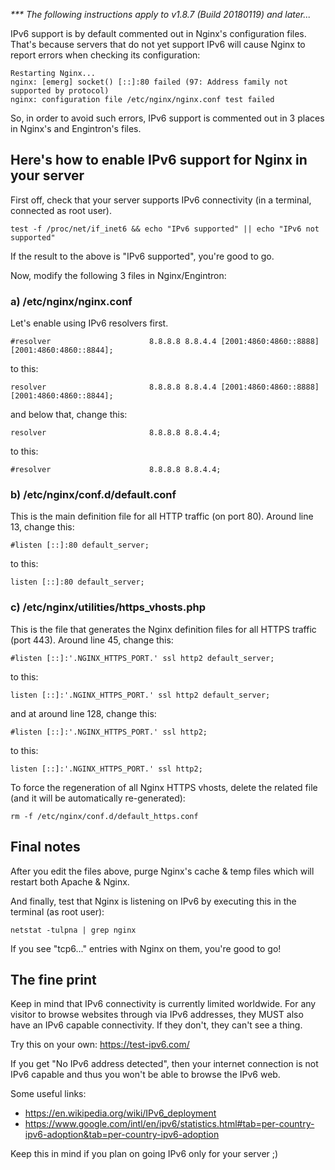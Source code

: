 _*** The following instructions apply to v1.8.7 (Build 20180119) and later..._

IPv6 support is by default commented out in Nginx's configuration files. That's because servers that do not yet support IPv6 will cause Nginx to report errors when checking its configuration:

```
Restarting Nginx...
nginx: [emerg] socket() [::]:80 failed (97: Address family not supported by protocol)
nginx: configuration file /etc/nginx/nginx.conf test failed
```

So, in order to avoid such errors, IPv6 support is commented out in 3 places in Nginx's and Engintron's files.

## Here's how to enable IPv6 support for Nginx in your server

First off, check that your server supports IPv6 connectivity (in a terminal, connected as root user).

```
test -f /proc/net/if_inet6 && echo "IPv6 supported" || echo "IPv6 not supported"
```

If the result to the above is "IPv6 supported", you're good to go.

Now, modify the following 3 files in Nginx/Engintron:

### a) /etc/nginx/nginx.conf
Let's enable using IPv6 resolvers first. 
```
#resolver                      8.8.8.8 8.8.4.4 [2001:4860:4860::8888] [2001:4860:4860::8844];
```
to this:
```
resolver                       8.8.8.8 8.8.4.4 [2001:4860:4860::8888] [2001:4860:4860::8844];
```

and below that, change this:
```
resolver                       8.8.8.8 8.8.4.4;
```
to this:
```
#resolver                      8.8.8.8 8.8.4.4;
```

### b) /etc/nginx/conf.d/default.conf
This is the main definition file for all HTTP traffic (on port 80). Around line 13, change this:
```
#listen [::]:80 default_server;
```
to this:
```
listen [::]:80 default_server;
```

### c) /etc/nginx/utilities/https_vhosts.php
This is the file that generates the Nginx definition files for all HTTPS traffic (port 443). Around line 45, change this:
```
#listen [::]:'.NGINX_HTTPS_PORT.' ssl http2 default_server;
```
to this:
```
listen [::]:'.NGINX_HTTPS_PORT.' ssl http2 default_server;
```

and at around line 128, change this:
```
#listen [::]:'.NGINX_HTTPS_PORT.' ssl http2;
```
to this:
```
listen [::]:'.NGINX_HTTPS_PORT.' ssl http2;
```

To force the regeneration of all Nginx HTTPS vhosts, delete the related file (and it will be automatically re-generated):
```
rm -f /etc/nginx/conf.d/default_https.conf
```

## Final notes
After you edit the files above, purge Nginx's cache & temp files which will restart both Apache & Nginx.

And finally, test that Nginx is listening on IPv6 by executing this in the terminal (as root user):
```
netstat -tulpna | grep nginx
```

If you see "tcp6..." entries with Nginx on them, you're good to go!

## The fine print
Keep in mind that IPv6 connectivity is currently limited worldwide. For any visitor to browse websites through via IPv6 addresses, they MUST also have an IPv6 capable connectivity. If they don't, they can't see a thing.

Try this on your own: https://test-ipv6.com/

If you get "No IPv6 address detected", then your internet connection is not IPv6 capable and thus you won't be able to browse the IPv6 web.

Some useful links:
- https://en.wikipedia.org/wiki/IPv6_deployment
- https://www.google.com/intl/en/ipv6/statistics.html#tab=per-country-ipv6-adoption&tab=per-country-ipv6-adoption

Keep this in mind if you plan on going IPv6 only for your server ;)